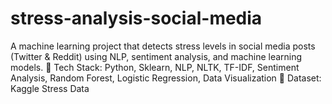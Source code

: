 # stress-analysis-social-media
 A machine learning project that detects stress levels in social media posts (Twitter &amp; Reddit) using NLP, sentiment analysis, and machine learning models.  📌 Tech Stack: Python, Sklearn, NLP, NLTK, TF-IDF, Sentiment Analysis, Random Forest, Logistic Regression, Data Visualization  📌 Dataset: Kaggle Stress Data
